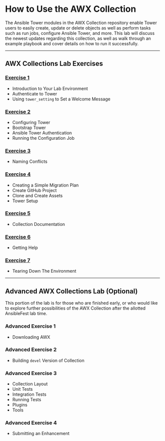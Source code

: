 # How to Use the AWX Collection

The Ansible Tower modules in the AWX Collection repository enable Tower users to easily create, update or delete objects as well as perform tasks such as run jobs, configure Ansible Tower, and more. This lab will discuss the newest updates regarding this collection, as well as walk through an example playbook and cover details on how to run it successfully.

* * *

## AWX Collections Lab Exercises

### [Exercise 1](lab_01.md)
- Introduction to Your Lab Environment
- Authenticate to Tower
- Using `tower_setting` to Set a Welcome Message

### [Exercise 2](lab_02.md)
- Configuring Tower
- Bootstrap Tower
- Ansible Tower Authentication
- Running the Configuration Job

### [Exercise 3](lab_03.md)
- Naming Conflicts

### [Exercise 4](lab_04.md)
- Creating a Simple Migration Plan
- Create GitHub Project
- Clone and Create Assets
- Tower Setup

### [Exercise 5](lab_05.md)
- Collection Documentation

### [Exercise 6](lab_06.md)
- Getting Help

### [Exercise 7](lab_07.md)
- Tearing Down The Environment

* * *

## Advanced AWX Collections Lab (Optional)

This portion of the lab is for those who are finished early, or who would like to explore further possibilities of the AWX Collection after the allotted AnsibleFest lab time.

### Advanced Exercise 1
- Downloading AWX

### Advanced Exercise 2
- Building `devel` Version of Collection

### Advanced Exercise 3
- Collection Layout
- Unit Tests
- Integration Tests
- Running Tests
- Plugins
- Tools

### Advanced Exercise 4
- Submitting an Enhancement
